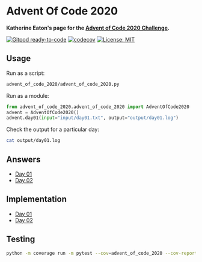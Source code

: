# Advent Of Code 2020

**Katherine Eaton's page for the [Advent of Code 2020 Challenge](https://adventofcode.com/2020).**  

[![Gitpod ready-to-code](https://img.shields.io/badge/Gitpod-ready--to--code-blue?logo=gitpod)](https://gitpod.io/#https://github.com/ktmeaton/advent-of-code-2020)
[![codecov](https://codecov.io/gh/ktmeaton/advent-of-code-2020/branch/main/graph/badge.svg)](https://codecov.io/gh/ktmeaton/advent-of-code-2020/branch/main)
[![License: MIT](https://img.shields.io/badge/License-MIT-yellow.svg)](https://github.com/ktmeaton/advent-of-code-2020/blob/main/LICENSE)

## Usage

Run as a script:

```bash
advent_of_code_2020/advent_of_code_2020.py
```

Run as a module:

```python
from advent_of_code_2020.advent_of_code_2020 import AdventOfCode2020
advent = AdventOfCode2020()
advent.day01(input="input/day01.txt", output="output/day01.log")
```

Check the output for a particular day:

```bash
cat output/day01.log
```

## Answers

- [Day 01](https://raw.githubusercontent.com/ktmeaton/advent-of-code-2020/main/output/day01.log)
- [Day 02](https://raw.githubusercontent.com/ktmeaton/advent-of-code-2020/main/output/day02.log)

## Implementation

- [Day 01](https://github.com/ktmeaton/advent-of-code-2020/blob/main/advent_of_code_2020/advent_of_code_2020.py#L80)
- [Day 02](https://github.com/ktmeaton/advent-of-code-2020/blob/main/advent_of_code_2020/advent_of_code_2020.py#L142)

## Testing

```bash
python -m coverage run -m pytest --cov=advent_of_code_2020 --cov-report=xml test/test_advent.py
```
